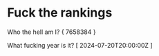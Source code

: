 # Fuck the rankings

Who the hell am I?
{ 7658384 }

What fucking year is it?
[ 2024-07-20T20:00:00Z ]
